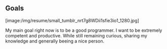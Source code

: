 ## Goals

[image:/img/resume/small_tumblr_nrt7g8WDii1sfie3io1_1280.jpg]

My main goal right now is to be a good programmer. I want to be extremely competent and productive. While still remaining curious, sharing my knowledge and generally beeing a nice person.

